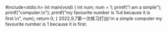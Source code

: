#include<stdio.h>
int main(void)
{
	int num;
	num = 1;
	printf("i am a simple");
	printf("computer.\n");
	printf("my favourite number is %d because it is first.\n", num);
	return 0;
}
2022,9,7第一次练习打出i'm a simple computer
my favourite number is 1 because it is first.
